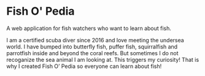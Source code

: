 # Fish O' Pedia

A web application for fish watchers who want to learn about fish.

I am a certified scuba diver since 2016 and love meeting the undersea world. I have bumped into  butterfly fish, puffer fish, squirralfish and parrotfish inside and beyond the coral reefs. But sometimes I do not recoganize the sea animal I am looking at. This triggers my curiosity! That is why I created Fish O’ Pedia so everyone can learn about fish!

